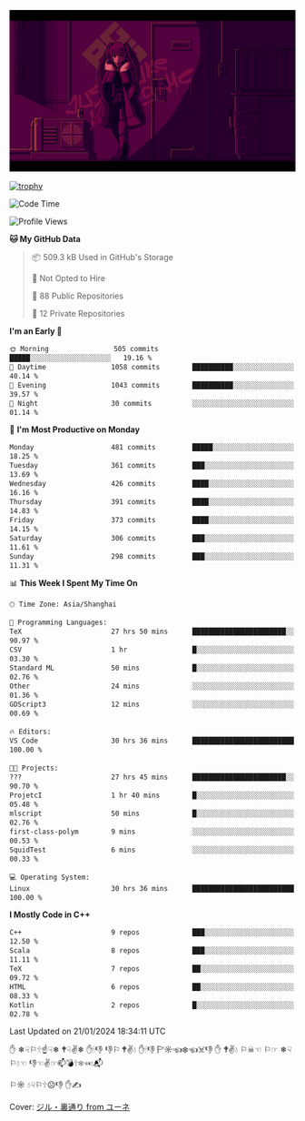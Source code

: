![](imgs/main.png)

[![trophy](https://github-profile-trophy.vercel.app/?username=NeilKleistGao&theme=dracula)](https://github.com/ryo-ma/github-profile-trophy)

<!--START_SECTION:waka-->
![Code Time](http://img.shields.io/badge/Code%20Time-556%20hrs%2023%20mins-blue)

![Profile Views](http://img.shields.io/badge/Profile%20Views-0-blue)

**🐱 My GitHub Data** 

> 📦 509.3 kB Used in GitHub's Storage 
 > 
> 🚫 Not Opted to Hire
 > 
> 📜 88 Public Repositories 
 > 
> 🔑 12 Private Repositories 
 > 
**I'm an Early 🐤** 

```text
🌞 Morning                505 commits         █████░░░░░░░░░░░░░░░░░░░░   19.16 % 
🌆 Daytime                1058 commits        ██████████░░░░░░░░░░░░░░░   40.14 % 
🌃 Evening                1043 commits        ██████████░░░░░░░░░░░░░░░   39.57 % 
🌙 Night                  30 commits          ░░░░░░░░░░░░░░░░░░░░░░░░░   01.14 % 
```
📅 **I'm Most Productive on Monday** 

```text
Monday                   481 commits         █████░░░░░░░░░░░░░░░░░░░░   18.25 % 
Tuesday                  361 commits         ███░░░░░░░░░░░░░░░░░░░░░░   13.69 % 
Wednesday                426 commits         ████░░░░░░░░░░░░░░░░░░░░░   16.16 % 
Thursday                 391 commits         ████░░░░░░░░░░░░░░░░░░░░░   14.83 % 
Friday                   373 commits         ████░░░░░░░░░░░░░░░░░░░░░   14.15 % 
Saturday                 306 commits         ███░░░░░░░░░░░░░░░░░░░░░░   11.61 % 
Sunday                   298 commits         ███░░░░░░░░░░░░░░░░░░░░░░   11.31 % 
```


📊 **This Week I Spent My Time On** 

```text
🕑︎ Time Zone: Asia/Shanghai

💬 Programming Languages: 
TeX                      27 hrs 50 mins      ███████████████████████░░   90.97 % 
CSV                      1 hr                █░░░░░░░░░░░░░░░░░░░░░░░░   03.30 % 
Standard ML              50 mins             █░░░░░░░░░░░░░░░░░░░░░░░░   02.76 % 
Other                    24 mins             ░░░░░░░░░░░░░░░░░░░░░░░░░   01.36 % 
GDScript3                12 mins             ░░░░░░░░░░░░░░░░░░░░░░░░░   00.69 % 

🔥 Editors: 
VS Code                  30 hrs 36 mins      █████████████████████████   100.00 % 

🐱‍💻 Projects: 
???                      27 hrs 45 mins      ███████████████████████░░   90.70 % 
ProjetcI                 1 hr 40 mins        █░░░░░░░░░░░░░░░░░░░░░░░░   05.48 % 
mlscript                 50 mins             █░░░░░░░░░░░░░░░░░░░░░░░░   02.76 % 
first-class-polym        9 mins              ░░░░░░░░░░░░░░░░░░░░░░░░░   00.53 % 
SquidTest                6 mins              ░░░░░░░░░░░░░░░░░░░░░░░░░   00.33 % 

💻 Operating System: 
Linux                    30 hrs 36 mins      █████████████████████████   100.00 % 
```

**I Mostly Code in C++** 

```text
C++                      9 repos             ███░░░░░░░░░░░░░░░░░░░░░░   12.50 % 
Scala                    8 repos             ███░░░░░░░░░░░░░░░░░░░░░░   11.11 % 
TeX                      7 repos             ██░░░░░░░░░░░░░░░░░░░░░░░   09.72 % 
HTML                     6 repos             ██░░░░░░░░░░░░░░░░░░░░░░░   08.33 % 
Kotlin                   2 repos             █░░░░░░░░░░░░░░░░░░░░░░░░   02.78 % 
```




 Last Updated on 21/01/2024 18:34:11 UTC
<!--END_SECTION:waka-->

✋ ❄☟⚐🕆☝☟❄ 🕈☟✌❄ ✋🕯👎 👎⚐ 🕈✌💧 ✋🕯👎 🏱☼☜❄☜☠👎 ✋ 🕈✌💧 ⚐☠☜ ⚐☞ ❄☟⚐💧☜ 👎☜✌☞📫💣🕆❄☜💧📬

⚐☼ 💧☟⚐🕆☹👎 ✋✍

Cover: [ジル・裏通り from ユーネ](https://www.pixiv.net/artworks/62127066)
